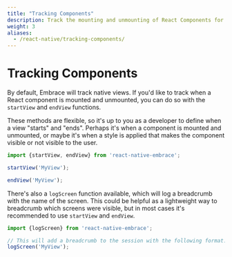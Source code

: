 ```yaml
---
title: "Tracking Components"
description: Track the mounting and unmounting of React Components for your React Native application using the Embrace SDK
weight: 3
aliases:
  - /react-native/tracking-components/
---
```


# Tracking Components

By default, Embrace will track native views.
If you'd like to track when a React component is mounted and unmounted, you can do so with the `startView` and `endView` functions.

These methods are flexible, so it's up to you as a developer to define when a view "starts" and "ends".
Perhaps it's when a component is mounted and unmounted, or maybe it's when a style is applied that makes the component visible or not visible to the user.

```javascript
import {startView, endView} from 'react-native-embrace';

startView('MyView');

endView('MyView');
```

There's also a `logScreen` function available, which will log a breadcrumb with the name of the screen.
This could be helpful as a lightweight way to breadcrumb which screens were visible, but in most cases it's recommended to use `startView` and `endView`.

```javascript
import {logScreen} from 'react-native-embrace';

// This will add a breadcrumb to the session with the following format: "Opening screen [MyView]".
logScreen('MyView'); 
```
